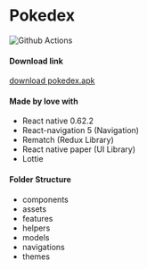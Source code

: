 # Pokedex

![Github Actions](https://github.com/bobbyecho/pokedex/workflows/Pokedex%20CI/CD/badge.svg?branch=master)

#### Download link

[download pokedex.apk](https://drive.google.com/file/d/1xAP4LroUNDNY89L4NLlohyCIcUBMRyoR/view?usp=sharing)

#### Made by love with

- React native 0.62.2
- React-navigation 5 (Navigation)
- Rematch (Redux Library)
- React native paper (UI Library)
- Lottie

#### Folder Structure

- components
- assets
- features
- helpers
- models
- navigations
- themes
